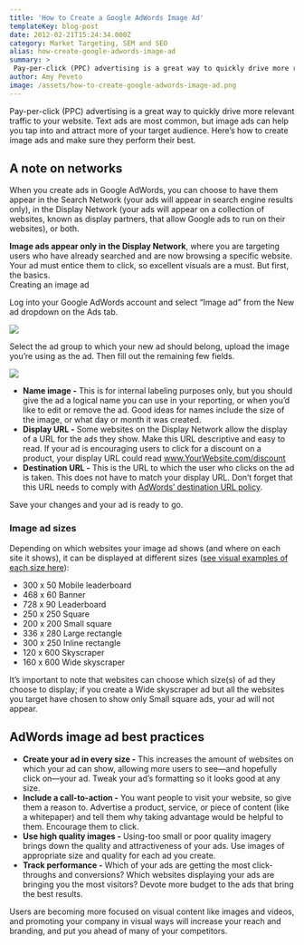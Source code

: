 ```yaml
---
title: 'How to Create a Google AdWords Image Ad'
templateKey: blog-post
date: 2012-02-21T15:24:34.000Z
category: Market Targeting, SEM and SEO
alias: how-create-google-adwords-image-ad
summary: > 
 Pay-per-click (PPC) advertising is a great way to quickly drive more relevant traffic to your website. Text ads are most common, but image ads can help you tap into and attract more of your target audience. Here’s how to create image ads and make sure they perform their best.
author: Amy Peveto
image: /assets/how-to-create-google-adwords-image-ad.png
---
```


Pay-per-click (PPC) advertising is a great way to quickly drive more relevant traffic to your website. Text ads are most common, but image ads can help you tap into and attract more of your target audience. Here’s how to create image ads and make sure they perform their best.

A note on networks
------------------

When you create ads in Google AdWords, you can choose to have them appear in the Search Network (your ads will appear in search engine results only), in the Display Network (your ads will appear on a collection of websites, known as display partners, that allow Google ads to run on their websites), or both.

**Image ads appear only in the Display Network**, where you are targeting users who have already searched and are now browsing a specific website. Your ad must entice them to click, so excellent visuals are a must. But first, the basics.  
Creating an image ad

Log into your Google AdWords account and select “Image ad” from the New ad dropdown on the Ads tab.

![](/sites/default/files/create-google-adwords-image-ad.jpg)

Select the ad group to which your new ad should belong, upload the image you’re using as the ad. Then fill out the remaining few fields.

![](/sites/default/files/google-image-ad.jpg)

*   **Name image -** This is for internal labeling purposes only, but you should give the ad a logical name you can use in your reporting, or when you’d like to edit or remove the ad. Good ideas for names include the size of the image, or what day or month it was created.
*   **Display URL -** Some websites on the Display Network allow the display of a URL for the ads they show. Make this URL descriptive and easy to read. If your ad is encouraging users to click for a discount on a product, your display URL could read www.YourWebsite.com/discount
*   **Destination URL -** This is the URL to which the user who clicks on the ad is taken. This does not have to match your display URL. Don’t forget that this URL needs to comply with [AdWords’ destination URL policy](https://support.google.com/adwordspolicy/answer/6021546?rd=1#027).

Save your changes and your ad is ready to go.

### Image ad sizes

Depending on which websites your image ad shows (and where on each site it shows), it can be displayed at different sizes ([see visual examples of each size here](https://support.google.com/adwords/answer/1722096?hl=en&from=97526&rd=1)):

*   300 x 50 Mobile leaderboard
*   468 x 60 Banner
*   728 x 90 Leaderboard
*   250 x 250 Square
*   200 x 200 Small square
*   336 x 280 Large rectangle
*   300 x 250 Inline rectangle
*   120 x 600 Skyscraper
*   160 x 600 Wide skyscraper

It’s important to note that websites can choose which size(s) of ad they choose to display; if you create a Wide skyscraper ad but all the websites you target have chosen to show only Small square ads, your ad will not appear.

AdWords image ad best practices
-------------------------------

*   **Create your ad in every size -** This increases the amount of websites on which your ad can show, allowing more users to see—and hopefully click on—your ad. Tweak your ad’s formatting so it looks good at any size.
*   **Include a call-to-action -** You want people to visit your website, so give them a reason to. Advertise a product, service, or piece of content (like a whitepaper) and tell them why taking advantage would be helpful to them. Encourage them to click.
*   **Use high quality images -** Using-too small or poor quality imagery brings down the quality and attractiveness of your ads. Use images of appropriate size and quality for each ad you create.
*   **Track performance -** Which of your ads are getting the most click-throughs and conversions? Which websites displaying your ads are bringing you the most visitors? Devote more budget to the ads that bring the best results.

Users are becoming more focused on visual content like images and videos, and promoting your company in visual ways will increase your reach and branding, and put you ahead of many of your competitors.